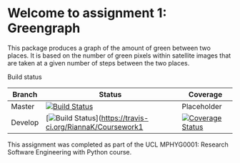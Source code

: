 

# Welcome to assignment 1: Greengraph

This package produces a graph of the amount of green between two places. It is based on the number of green pixels within satellite images that are taken at a given number of steps between the two places.

Build status

| Branch | Status | Coverage | 
| ------ | ------ | -------- |
| Master |[![Build Status](https://travis-ci.org/RiannaK/Coursework1.svg?branch=master)](https://travis-ci.org/RiannaK/Coursework1)| Placeholder |
| Develop |[![Build Status](https://travis-ci.org/RiannaK/Coursework1.svg?branch=develop)](https://travis-ci.org/RiannaK/Coursework1| [![Coverage Status](https://coveralls.io/repos/github/RiannaK/Coursework1/badge.svg?branch=develop)](https://coveralls.io/github/RiannaK/Coursework1?branch=develop)|




This assignment was completed as part of the UCL MPHYG0001: Research Software Engineering with Python course.
